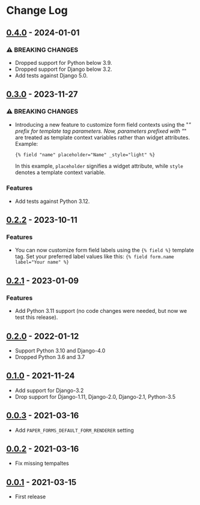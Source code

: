 # Change Log

## [0.4.0](https://github.com/dldevinc/paper-forms/tree/v0.4.0) - 2024-01-01

### ⚠ BREAKING CHANGES

-   Dropped support for Python below 3.9.
-   Dropped support for Django below 3.2.
-   Add tests against Django 5.0.

## [0.3.0](https://github.com/dldevinc/paper-forms/tree/v0.3.0) - 2023-11-27

### ⚠ BREAKING CHANGES

-   Introducing a new feature to customize form field contexts using the "_" prefix 
    for template tag parameters. Now, parameters prefixed with "_" are treated as template 
    context variables rather than widget attributes. Example:
    ```html
    {% field "name" placeholder="Name" _style="light" %}
    ```
    In this example, `placeholder` signifies a widget attribute, while `style` denotes 
    a template context variable.

### Features

-   Add tests against Python 3.12.

## [0.2.2](https://github.com/dldevinc/paper-forms/tree/v0.2.2) - 2023-10-11

### Features

-   You can now customize form field labels using the `{% field %}` template tag. 
    Set your preferred label values like this: `{% field form.name label="Your name" %}`

## [0.2.1](https://github.com/dldevinc/paper-forms/tree/v0.2.1) - 2023-01-09

### Features

-   Add Python 3.11 support (no code changes were needed, but now we test this release).

## [0.2.0](https://github.com/dldevinc/paper-forms/tree/v0.2.0) - 2022-01-12

-   Support Python 3.10 and Django-4.0
-   Dropped Python 3.6 and 3.7

## [0.1.0](https://github.com/dldevinc/paper-forms/tree/v0.1.0) - 2021-11-24

-   Add support for Django-3.2
-   Drop support for Django-1.11, Django-2.0, Django-2.1, Python-3.5

## [0.0.3](https://github.com/dldevinc/paper-forms/tree/v0.0.3) - 2021-03-16

-   Add `PAPER_FORMS_DEFAULT_FORM_RENDERER` setting

## [0.0.2](https://github.com/dldevinc/paper-forms/tree/v0.0.2) - 2021-03-16

-   Fix missing tempaltes

## [0.0.1](https://github.com/dldevinc/paper-forms/tree/v0.0.1) - 2021-03-15

-   First release
